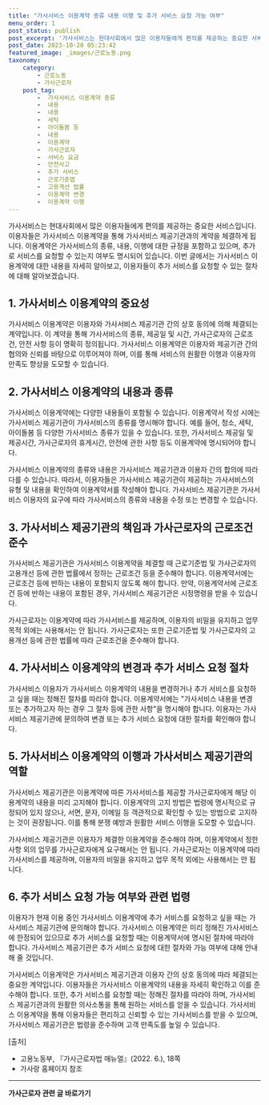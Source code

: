 ```yaml
---
title: "가사서비스 이용계약 종류 내용 이행 및 추가 서비스 요청 가능 여부"
menu_order: 1
post_status: publish
post_excerpt: '가사서비스는 현대사회에서 많은 이용자들에게 편의를 제공하는 중요한 서비스입니다. 이용자들은 가사서비스 이용계약을 통해 가사서비스 제공기관과의 계약을 체결하게 됩니다. 이용계약은 가사서비스의 종류, 내용, 이행에 대한 규정을 포함하고 있으며, 추가로 서비스를 요청할 수 있는지 여부도 명시되어 있습니다. 이번 글에서는 가사서비스 이용계약에 대한 내용을 자세히 알아보고, 이용자들이 추가 서비스를 요청할 수 있는 절차에 대해 알아보겠습니다.'
post_date: 2023-10-20 05:23:42
featured_image: _images/근로노동.png
taxonomy:
    category:
        - 근로노동
        - 가사근로자
    post_tag:
        -  가사서비스 이용계약 종류
        -  내용
        -  내용
        -  세탁
        -  아이돌봄 등
        -  내용
        -  이용계약
        -  가사근로자
        -  서비스 요금
        -  안전사고
        -  추가 서비스
        -  근로기준법
        -  고용개선 법률
        -  이용계약 변경
        -  이용계약 이행
---
```



가사서비스는 현대사회에서 많은 이용자들에게 편의를 제공하는 중요한 서비스입니다. 이용자들은 가사서비스 이용계약을 통해 가사서비스 제공기관과의 계약을 체결하게 됩니다. 이용계약은 가사서비스의 종류, 내용, 이행에 대한 규정을 포함하고 있으며, 추가로 서비스를 요청할 수 있는지 여부도 명시되어 있습니다. 이번 글에서는 가사서비스 이용계약에 대한 내용을 자세히 알아보고, 이용자들이 추가 서비스를 요청할 수 있는 절차에 대해 알아보겠습니다.

## 1. 가사서비스 이용계약의 중요성

가사서비스 이용계약은 이용자와 가사서비스 제공기관 간의 상호 동의에 의해 체결되는 계약입니다. 이 계약을 통해 가사서비스의 종류, 제공일 및 시간, 가사근로자의 근로조건, 안전 사항 등이 명확히 정의됩니다. 가사서비스 이용계약은 이용자와 제공기관 간의 협의와 신뢰를 바탕으로 이루어져야 하며, 이를 통해 서비스의 원활한 이행과 이용자의 만족도 향상을 도모할 수 있습니다.

## 2. 가사서비스 이용계약의 내용과 종류

가사서비스 이용계약에는 다양한 내용들이 포함될 수 있습니다. 이용계약서 작성 시에는 가사서비스 제공기관이 가사서비스의 종류를 명시해야 합니다. 예를 들어, 청소, 세탁, 아이돌봄 등 다양한 가사서비스 종류가 있을 수 있습니다. 또한, 가사서비스 제공일 및 제공시간, 가사근로자의 휴게시간, 안전에 관한 사항 등도 이용계약에 명시되어야 합니다.

가사서비스 이용계약의 종류와 내용은 가사서비스 제공기관과 이용자 간의 합의에 따라 다를 수 있습니다. 따라서, 이용자들은 가사서비스 제공기관이 제공하는 가사서비스의 유형 및 내용을 확인하여 이용계약서를 작성해야 합니다. 가사서비스 제공기관은 가사서비스 이용자의 요구에 따라 가사서비스의 종류와 내용을 수정 또는 변경할 수 있습니다.

## 3. 가사서비스 제공기관의 책임과 가사근로자의 근로조건 준수

가사서비스 제공기관은 가사서비스 이용계약을 체결할 때 근로기준법 및 가사근로자의 고용개선 등에 관한 법률에서 정하는 근로조건 등을 준수해야 합니다. 이용계약서에는 근로조건 등에 반하는 내용이 포함되지 않도록 해야 합니다. 만약, 이용계약서에 근로조건 등에 반하는 내용이 포함된 경우, 가사서비스 제공기관은 시정명령을 받을 수 있습니다.

가사근로자는 이용계약에 따라 가사서비스를 제공하며, 이용자의 비밀을 유지하고 업무 목적 외에는 사용해서는 안 됩니다. 가사근로자는 또한 근로기준법 및 가사근로자의 고용개선 등에 관한 법률에 따라 근로조건을 준수해야 합니다.

## 4. 가사서비스 이용계약의 변경과 추가 서비스 요청 절차

가사서비스 이용자가 가사서비스 이용계약의 내용을 변경하거나 추가 서비스를 요청하고 싶을 때는 정해진 절차를 따라야 합니다. 이용계약서에는 "가사서비스 내용을 변경 또는 추가하고자 하는 경우 그 절차 등에 관한 사항"을 명시해야 합니다. 이용자는 가사서비스 제공기관에 문의하여 변경 또는 추가 서비스 요청에 대한 절차를 확인해야 합니다.

## 5. 가사서비스 이용계약의 이행과 가사서비스 제공기관의 역할

가사서비스 제공기관은 이용계약에 따른 가사서비스를 제공할 가사근로자에게 해당 이용계약의 내용을 미리 고지해야 합니다. 이용계약의 고지 방법은 법령에 명시적으로 규정되어 있지 않으나, 서면, 문자, 이메일 등 객관적으로 확인할 수 있는 방법으로 고지하는 것이 권장됩니다. 이를 통해 분쟁 예방과 원활한 서비스 이행을 도모할 수 있습니다.

가사서비스 제공기관은 이용자가 체결한 이용계약을 준수해야 하며, 이용계약에서 정한 사항 외의 업무를 가사근로자에게 요구해서는 안 됩니다. 가사근로자는 이용계약에 따라 가사서비스를 제공하며, 이용자의 비밀을 유지하고 업무 목적 외에는 사용해서는 안 됩니다.

## 6. 추가 서비스 요청 가능 여부와 관련 법령

이용자가 현재 이용 중인 가사서비스 이용계약에 추가 서비스를 요청하고 싶을 때는 가사서비스 제공기관에 문의해야 합니다. 가사서비스 이용계약은 미리 정해진 가사서비스에 한정되어 있으므로 추가 서비스를 요청할 때는 이용계약서에 명시된 절차에 따라야 합니다. 가사서비스 제공기관은 추가 서비스 요청에 대한 절차와 가능 여부에 대해 안내해 줄 것입니다.

가사서비스 이용계약은 가사서비스 제공기관과 이용자 간의 상호 동의에 따라 체결되는 중요한 계약입니다. 이용자들은 가사서비스 이용계약의 내용을 자세히 확인하고 이를 준수해야 합니다. 또한, 추가 서비스를 요청할 때는 정해진 절차를 따라야 하며, 가사서비스 제공기관과의 원활한 의사소통을 통해 원하는 서비스를 얻을 수 있습니다. 가사서비스 이용계약을 통해 이용자들은 편리하고 신뢰할 수 있는 가사서비스를 받을 수 있으며, 가사서비스 제공기관은 법령을 준수하며 고객 만족도를 높일 수 있습니다.

[출처]
- 고용노동부, 『가사근로자법 매뉴얼』(2022. 6.), 18쪽
- 가사랑 홈페이지 참조
<!-- wp:separator -->
<hr class="wp-block-separator has-alpha-channel-opacity"/>
<!-- /wp:separator -->

<!-- wp:group {"backgroundColor":"base","layout":{"type":"constrained"}} -->
<div class="wp-block-group has-base-background-color has-background"><!-- wp:paragraph {"align":"center","fontSize":"medium"} -->
<p class="has-text-align-center has-large-font-size"><strong>가사근로자 관련 글 바로가기</strong></p>
<!-- /wp:paragraph -->


<!-- wp:latest-posts
{"categories":[{"id":9531,"count":19,"description":"","link":"https://uknowlaw.com/category/%ea%b0%80%ec%82%ac%ea%b7%bc%eb%a1%9c%ec%9e%90/","name":"가사근로자","slug":"가사근로자","taxonomy":"category","parent":0,"meta":[],"_links":{"self":[{"href":"https://uknowlaw.com/wp-json/wp/v2/categories/9531"}],"collection":[{"href":"https://uknowlaw.com/wp-json/wp/v2/categories"}],"about":[{"href":"https://uknowlaw.com/wp-json/wp/v2/taxonomies/category"}],"wp:post_type":[{"href":"https://uknowlaw.com/wp-json/wp/v2/posts?categories=9531"}],"curies":[{"name":"wp","href":"https://api.w.org/{rel}","templated":true}]}}],"postsToShow":100,"excerptLength":28,"postLayout":"grid","columns":2,"featuredImageAlign":"left","featuredImageSizeSlug":"large","fontSize":"small"} /--></div>
<!-- /wp:group -->